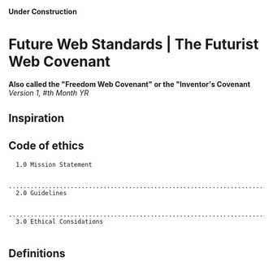 #### Under Construction

# Future Web Standards | The Futurist Web Covenant
**Also called the "Freedom Web Covenant" or the "Inventor's Covenant**\
*Version 1, #th Month YR*

## Inspiration

## Code of ethics
```
  1.0 Mission Statement
  
  ...............................................................................
  2.0 Guidelines
  
  ...............................................................................
  3.0 Ethical Considations
  
```
## Definitions
